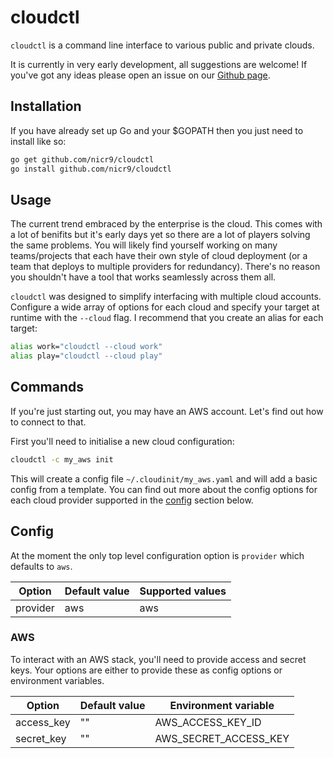 # cloudctl

`cloudctl` is a command line interface to various public and private clouds.

It is currently in very early development, all suggestions are welcome! If you've got any ideas please open an issue on our [Github page](https://github.com/nicr9/cloudctl/issues/new).

## Installation

If you have already set up Go and your $GOPATH then you just need to install like so:

```bash
go get github.com/nicr9/cloudctl
go install github.com/nicr9/cloudctl
```

## Usage

The current trend embraced by the enterprise is the cloud. This comes with a lot of benifits but it's early days yet so there are a lot of players solving the same problems. You will likely find yourself working on many teams/projects that each have their own style of cloud deployment (or a team that deploys to multiple providers for redundancy). There's no reason you shouldn't have a tool that works seamlessly across them all.

`cloudctl` was designed to simplify interfacing with multiple cloud accounts. Configure a wide array of options for each cloud and specify your target at runtime with the `--cloud` flag. I recommend that you create an alias for each target:

```bash
alias work="cloudctl --cloud work"
alias play="cloudctl --cloud play"
```

## Commands

If you're just starting out, you may have an AWS account. Let's find out how to connect to that.

First you'll need to initialise a new cloud configuration:

```bash
cloudctl -c my_aws init
```

This will create a config file `~/.cloudinit/my_aws.yaml` and will add a basic config from a template. You can find out more about the config options for each cloud provider supported in the [config](#Config) section below.

## Config

At the moment the only top level configuration option is `provider` which defaults to `aws`.

| Option | Default value | Supported values |
| --- | --- | --- |
| provider | aws | aws |

### AWS

To interact with an AWS stack, you'll need to provide access and secret keys. Your options are either to provide these as config options or environment variables.

| Option | Default value | Environment variable |
| --- | --- | --- |
| access_key | "" | AWS_ACCESS_KEY_ID |
| secret_key | "" | AWS_SECRET_ACCESS_KEY |
